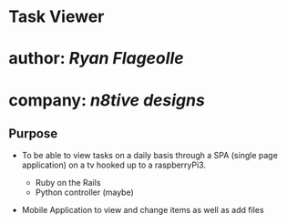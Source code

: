 # Task Viewer
#   author: *Ryan Flageolle*
#   company: *n8tive designs*

## Purpose
  * To be able to view tasks on a daily basis through a SPA (single page application) on a tv hooked up to a raspberryPi3.
    * Ruby on the Rails
    * Python controller (maybe)

  * Mobile Application to view and change items as well as add files
